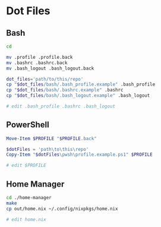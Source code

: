 # Dot Files

## Bash

```bash
cd

mv .profile .profile.back
mv .bashrc .bashrc.back
mv .bash_logout .bash_logout.back

dot_files='path/to/this/repo'
cp "$dot_files/bash/.bash_profile.example" .bash_profile
cp "$dot_files/bash/.bashrc.example" .bashrc
cp "$dot_files/bash/.bash_logout.example" .bash_logout

# edit .bash_profile .bashrc .bash_logout
```

## PowerShell

```powershell
Move-Item $PROFILE "$PROFILE.back"

$dotFiles = 'path\to\this\repo'
Copy-Item "$dotFiles\pwsh\profile.example.ps1" $PROFILE

# edit $PROFILE
```

## Home Manager

```bash
cd ./home-manager
make
cp out/home.nix ~/.config/nixpkgs/home.nix

# edit home.nix
```
